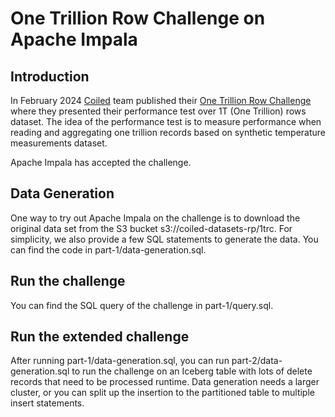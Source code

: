 # One Trillion Row Challenge on Apache Impala

## Introduction
In February 2024 [Coiled](https://www.coiled.io/) team published their [One Trillion Row Challenge](https://medium.com/coiled-hq/one-trillion-row-challenge-5bfd4c3b8aef) where they presented their performance test over 1T (One Trillion) rows dataset. The idea of the performance test is to measure performance when reading and aggregating one trillion records based on synthetic temperature measurements dataset.

Apache Impala has accepted the challenge.

## Data Generation
One way to try out Apache Impala on the challenge is to download the original data set from the S3 bucket s3://coiled-datasets-rp/1trc. For simplicity, we also provide a few SQL statements to generate the data. You can find the code in part-1/data-generation.sql.

## Run the challenge
You can find the SQL query of the challenge in part-1/query.sql.

## Run the extended challenge
After running part-1/data-generation.sql, you can run part-2/data-generation.sql to run the challenge on an Iceberg table with lots of delete records that need to be processed runtime. Data generation needs a larger cluster, or you can split up the insertion to the partitioned table to multiple insert statements.

